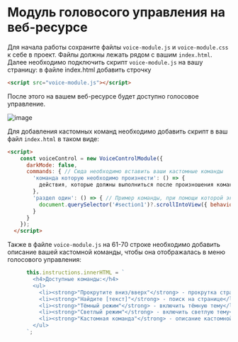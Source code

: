 # Модуль головосого управления на веб-ресурсе
Для начала работы сохраните файлы ``voice-module.js`` и ``voice-module.css`` к себе в проект. Файлы должны лежать рядом с вашим ``index.html``.
Далее необходимо подключить скрипт ``voice-module.js`` на вашу страницу: в файле index.html добавить строчку 
```html
<script src="voice-module.js"></script>
```
После этого на вашем веб-ресурсе будет доступно голосовое управление.

![image](https://github.com/user-attachments/assets/4ea1fa0c-1828-49c1-a308-581b34e35e24)

Для добавления кастомных команд необходимо добавить скрипт в ваш файл ``index.html`` в таком виде:
``` html
<script>
    const voiceControl = new VoiceControlModule({
      darkMode: false,
      commands: { // Сюда необходимо вставить ваши кастомные команды
        'команда которую необходимо произнести': () => {
          действия, которые должны выполниться после произношения команды;
        },
        'раздел один': () => { // Пример команды, при помощи которой экран перемещается к разделу один на странице ('#section1')
          document.querySelector('#section1')?.scrollIntoView({ behavior: 'smooth' });
        }
      }
    });
  </script>
```

Также в файле ``voice-module.js`` на 61-70 строке необходимо добавить описание вашей кастомной команды, чтобы она отображалась в меню голосового управления:
``` js
      this.instructions.innerHTML = `
        <h4>Доступные команды:</h4>
        <ul>
          <li><strong>"Прокрутите вниз/вверх"</strong> - прокрутка страницы</li>
          <li><strong>"Найдите [текст]"</strong> - поиск на странице</li>
          <li><strong>"Тёмный режим"</strong> - включить тёмную тему</li>
          <li><strong>"Светлый режим"</strong> - включить светлую тему</li>
          <li><strong>"Кастомная команда"</strong> - описание кастомной команды</li>     <----- Описание вашей кастомной команды
        </ul>
      `;
```
